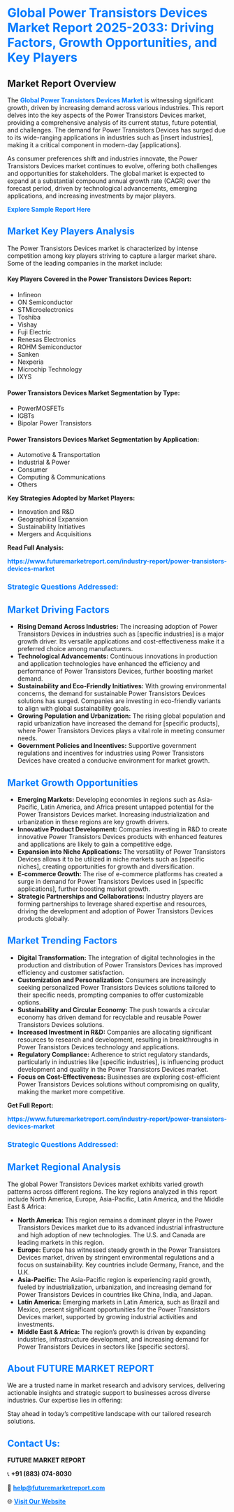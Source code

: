 <h1 style="color: #007BFF;">Global Power Transistors Devices Market Report 2025-2033: Driving Factors, Growth Opportunities, and Key Players</h1>

<section id="overview">
<h2>Market Report Overview</h2>
<p>The <a href="https://www.futuremarketreport.com/industry-report/power-transistors-devices-market" style="color: #007BFF; text-decoration: none;"><strong>Global Power Transistors Devices Market</strong></a> is witnessing significant growth, driven by increasing demand across various industries. This report delves into the key aspects of the Power Transistors Devices market, providing a comprehensive analysis of its current status, future potential, and challenges. The demand for Power Transistors Devices has surged due to its wide-ranging applications in industries such as [insert industries], making it a critical component in modern-day [applications].</p>
<p>As consumer preferences shift and industries innovate, the Power Transistors Devices market continues to evolve, offering both challenges and opportunities for stakeholders. The global market is expected to expand at a substantial compound annual growth rate (CAGR) over the forecast period, driven by technological advancements, emerging applications, and increasing investments by major players.</p>
</section>

<section id="overview">
<p><a href="https://www.futuremarketreport.com/request-sample/reportId=42880" style="color: #007BFF; text-decoration: none;"><strong>Explore Sample Report Here</strong></a></p>
</section>

<section id="key-players">
<h2 style="color: #007BFF;">Market Key Players Analysis</h2>
<p>The Power Transistors Devices market is characterized by intense competition among key players striving to capture a larger market share. Some of the leading companies in the market include:</p>
<h4>Key Players Covered in the Power Transistors Devices Report:</h4>
<ul><li>Infineon</li><li>ON Semiconductor</li><li>STMicroelectronics</li><li>Toshiba</li><li>Vishay</li><li>Fuji Electric</li><li>Renesas Electronics</li><li>ROHM Semiconductor</li><li>Sanken</li><li>Nexperia</li><li>Microchip Technology</li><li>IXYS</li></ul>
<h4>Power Transistors Devices Market Segmentation by Type:</h4>
<ul><li>PowerMOSFETs</li><li>IGBTs</li><li>Bipolar Power Transistors</li></ul>

<h4>Power Transistors Devices Market Segmentation by Application:</h4>
<ul><li>Automotive &amp; Transportation</li><li>Industrial &amp; Power</li><li>Consumer</li><li>Computing &amp; Communications</li><li>Others</li></ul>
<p><strong>Key Strategies Adopted by Market Players:</strong></p>
<ul>
<li>Innovation and R&D</li>
<li>Geographical Expansion</li>
<li>Sustainability Initiatives</li>
<li>Mergers and Acquisitions</li>
</ul>
</section>

<section>
<p><strong>Read Full Analysis: </strong></p><a href="https://www.futuremarketreport.com/industry-report/power-transistors-devices-market" style="color: #007BFF; text-decoration: none;"><strong>https://www.futuremarketreport.com/industry-report/power-transistors-devices-market</strong></a>
<h3 style="color: #007BFF;">Strategic Questions Addressed:</h3>
</section>

<section id="driving-factors">
<h2 style="color: #007BFF;">Market Driving Factors</h2>
<ul>
<li><strong>Rising Demand Across Industries:</strong> The increasing adoption of Power Transistors Devices in industries such as [specific industries] is a major growth driver. Its versatile applications and cost-effectiveness make it a preferred choice among manufacturers.</li>
<li><strong>Technological Advancements:</strong> Continuous innovations in production and application technologies have enhanced the efficiency and performance of Power Transistors Devices, further boosting market demand.</li>
<li><strong>Sustainability and Eco-Friendly Initiatives:</strong> With growing environmental concerns, the demand for sustainable Power Transistors Devices solutions has surged. Companies are investing in eco-friendly variants to align with global sustainability goals.</li>
<li><strong>Growing Population and Urbanization:</strong> The rising global population and rapid urbanization have increased the demand for [specific products], where Power Transistors Devices plays a vital role in meeting consumer needs.</li>
<li><strong>Government Policies and Incentives:</strong> Supportive government regulations and incentives for industries using Power Transistors Devices have created a conducive environment for market growth.</li>
</ul>
</section>

<section id="growth-opportunities">
<h2 style="color: #007BFF;">Market Growth Opportunities</h2>
<ul>
<li><strong>Emerging Markets:</strong> Developing economies in regions such as Asia-Pacific, Latin America, and Africa present untapped potential for the Power Transistors Devices market. Increasing industrialization and urbanization in these regions are key growth drivers.</li>
<li><strong>Innovative Product Development:</strong> Companies investing in R&D to create innovative Power Transistors Devices products with enhanced features and applications are likely to gain a competitive edge.</li>
<li><strong>Expansion into Niche Applications:</strong> The versatility of Power Transistors Devices allows it to be utilized in niche markets such as [specific niches], creating opportunities for growth and diversification.</li>
<li><strong>E-commerce Growth:</strong> The rise of e-commerce platforms has created a surge in demand for Power Transistors Devices used in [specific applications], further boosting market growth.</li>
<li><strong>Strategic Partnerships and Collaborations:</strong> Industry players are forming partnerships to leverage shared expertise and resources, driving the development and adoption of Power Transistors Devices products globally.</li>
</ul>
</section>

<section id="trending-factors">
<h2 style="color: #007BFF;">Market Trending Factors</h2>
<ul>
<li><strong>Digital Transformation:</strong> The integration of digital technologies in the production and distribution of Power Transistors Devices has improved efficiency and customer satisfaction.</li>
<li><strong>Customization and Personalization:</strong> Consumers are increasingly seeking personalized Power Transistors Devices solutions tailored to their specific needs, prompting companies to offer customizable options.</li>
<li><strong>Sustainability and Circular Economy:</strong> The push towards a circular economy has driven demand for recyclable and reusable Power Transistors Devices solutions.</li>
<li><strong>Increased Investment in R&D:</strong> Companies are allocating significant resources to research and development, resulting in breakthroughs in Power Transistors Devices technology and applications.</li>
<li><strong>Regulatory Compliance:</strong> Adherence to strict regulatory standards, particularly in industries like [specific industries], is influencing product development and quality in the Power Transistors Devices market.</li>
<li><strong>Focus on Cost-Effectiveness:</strong> Businesses are exploring cost-efficient Power Transistors Devices solutions without compromising on quality, making the market more competitive.</li>
</ul>
</section>

<section>
<p><strong>Get Full Report: </strong></p><a href="https://www.futuremarketreport.com/industry-report/power-transistors-devices-market" style="color: #007BFF; text-decoration: none;"><strong>https://www.futuremarketreport.com/industry-report/power-transistors-devices-market</strong></a>
<h3 style="color: #007BFF;">Strategic Questions Addressed:</h3>
</section>


<section id="regional-analysis">
<h2 style="color: #007BFF;">Market Regional Analysis</h2>
<p>The global Power Transistors Devices market exhibits varied growth patterns across different regions. The key regions analyzed in this report include North America, Europe, Asia-Pacific, Latin America, and the Middle East & Africa:</p>
<ul>
<li><strong>North America:</strong> This region remains a dominant player in the Power Transistors Devices market due to its advanced industrial infrastructure and high adoption of new technologies. The U.S. and Canada are leading markets in this region.</li>
<li><strong>Europe:</strong> Europe has witnessed steady growth in the Power Transistors Devices market, driven by stringent environmental regulations and a focus on sustainability. Key countries include Germany, France, and the U.K.</li>
<li><strong>Asia-Pacific:</strong> The Asia-Pacific region is experiencing rapid growth, fueled by industrialization, urbanization, and increasing demand for Power Transistors Devices in countries like China, India, and Japan.</li>
<li><strong>Latin America:</strong> Emerging markets in Latin America, such as Brazil and Mexico, present significant opportunities for the Power Transistors Devices market, supported by growing industrial activities and investments.</li>
<li><strong>Middle East & Africa:</strong> The region’s growth is driven by expanding industries, infrastructure development, and increasing demand for Power Transistors Devices in sectors like [specific sectors].</li>
</ul>
</section>

<footer>
<h2 style="color: #007BFF;">About FUTURE MARKET REPORT</h2>
<p>We are a trusted name in market research and advisory services, delivering actionable insights and strategic support to businesses across diverse industries. Our expertise lies in offering:</p>

<p>Stay ahead in today’s competitive landscape with our tailored research solutions.</p>

<h2 style="color: #007BFF;">Contact Us:</h2>
<p><strong>FUTURE MARKET REPORT</strong></p>
<p>📞 <strong>+91 (883) 074-8030</strong></p>
<p>📧 <strong><a href="mailto:help@futuremarketreport.com" style="color: #007BFF;">help@futuremarketreport.com</a></strong></p>
<p>🌐 <strong><a href="https://www.futuremarketreport.com/" style="color: #007BFF;">Visit Our Website</a></strong></p>
</footer>